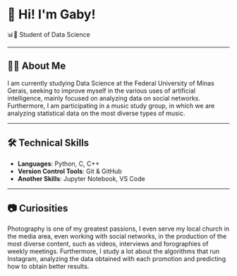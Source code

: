 # 👋 Hi! I'm Gaby!

📊🎲 Student of Data Science 

---

## 👩‍💻 About Me
I am currently studying Data Science at the Federal University of Minas Gerais, seeking to improve myself in the various uses of artificial intelligence, mainly focused on analyzing data on social networks. Furthermore, I am participating in a music study group, in which we are analyzing statistical data on the most diverse types of music.

---
## 🛠️ Technical Skills
- **Languages**: Python, C, C++
- **Version Control Tools**: Git & GitHub
- **Another Skills**: Jupyter Notebook, VS Code
---
## 📷 Curiosities
Photography is one of my greatest passions, I even serve my local church in the media area, even working with social networks, in the production of the most diverse content, such as videos, interviews and forographies of weekly meetings. Furthermore, I study a lot about the algorithms that run Instagram, analyzing the data obtained with each promotion and predicting how to obtain better results.
